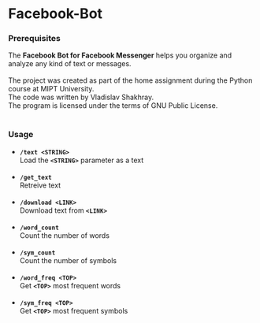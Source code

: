 # Facebook-Bot

### Prerequisites
The **Facebook Bot for Facebook Messenger** helps you organize and analyze any kind of text or messages.<br>
<br>The project was created as part of the home assignment during the Python course at MIPT University.
<br> The code was written by Vladislav Shakhray.<br>The program is licensed under the terms of GNU Public License.
<br><br>
### Usage
* **```/text <STRING>```**  <br>             Load the **```<STRING>```** parameter as a text 
<br><br>
* **```/get_text```**<br>Retreive text<br><br>
* **```/download <LINK>```**<br>Download text from **```<LINK>```**<br><br>
* **```/word_count```**<br>Count the number of words<br><br>
* **```/sym_count```**<br>Count the number of symbols<br><br>
* **```/word_freq <TOP>```**<br>Get **```<TOP>```** most frequent words<br><br>
* **```/sym_freq <TOP>```**<br>Get **```<TOP>```** most frequent symbols<br><br>
